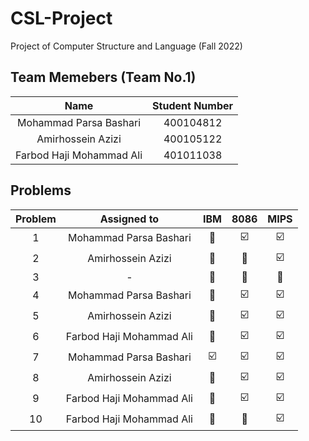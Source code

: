 # CSL-Project
Project of Computer Structure and Language (Fall 2022)

## Team Memebers (Team No.1)
| Name | Student Number |
|:----:|:--------------:|
| Mohammad Parsa Bashari | 400104812 |
| Amirhossein Azizi | 400105122 |
| Farbod Haji Mohammad Ali | 401011038 |

## Problems
| Problem |  Assigned to   |  IBM | 8086 | MIPS | 
|:-------:|:--------------:|:----:|:----:|:----:|
| 1 | Mohammad Parsa Bashari | :black_square_button: | :ballot_box_with_check: | :ballot_box_with_check: |
| 2 | Amirhossein Azizi | :black_square_button: | :black_square_button: | :ballot_box_with_check: |
| 3 | - | :black_square_button: | :black_square_button: | :black_square_button: |
| 4 | Mohammad Parsa Bashari | :black_square_button: | :ballot_box_with_check: | :ballot_box_with_check: |
| 5 | Amirhossein Azizi | :black_square_button: | :ballot_box_with_check: | :ballot_box_with_check: |
| 6 | Farbod Haji Mohammad Ali | :black_square_button: | :ballot_box_with_check: |  :ballot_box_with_check: |
| 7 | Mohammad Parsa Bashari | :ballot_box_with_check: | :ballot_box_with_check: | :ballot_box_with_check: |
| 8 | Amirhossein Azizi | :black_square_button: | :ballot_box_with_check: | :ballot_box_with_check: |
| 9 | Farbod Haji Mohammad Ali | :black_square_button: | :ballot_box_with_check: | :ballot_box_with_check: |
| 10| Farbod Haji Mohammad Ali | :black_square_button: | :black_square_button: | :ballot_box_with_check: |
